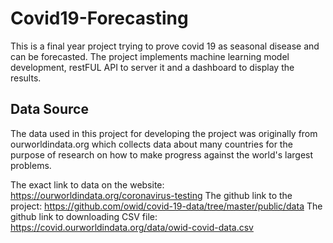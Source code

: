 # Covid19-Forecasting
This is a final year project trying to prove covid 19 as seasonal disease and can be forecasted. The project implements machine learning model development, restFUL API to server it and a dashboard to display the results. 

## Data Source
The data used in this project for developing the project was originally from ourworldindata.org which collects data about many countries for the purpose of research on how to make progress against the world's largest problems.

The exact link to data on the website: https://ourworldindata.org/coronavirus-testing
The github link to the project: https://github.com/owid/covid-19-data/tree/master/public/data
The github link to downloading CSV file: https://covid.ourworldindata.org/data/owid-covid-data.csv

